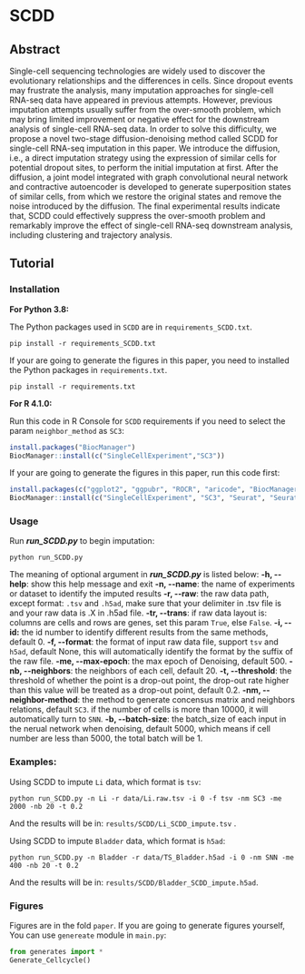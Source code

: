# SCDD 

## Abstract

Single-cell sequencing technologies are widely used to discover the evolutionary relationships and the differences in cells. Since dropout events may frustrate the analysis, many imputation approaches for single-cell RNA-seq data have appeared in previous attempts. However, previous imputation attempts usually suffer from the over-smooth problem, which may bring limited improvement or negative effect for the downstream analysis of single-cell RNA-seq data. In order to solve this difficulty, we propose a novel two-stage diffusion-denoising method called SCDD for single-cell RNA-seq imputation in this paper. We introduce the diffusion, i.e., a direct imputation strategy using the expression of similar cells for potential dropout sites, to perform the initial imputation at first. After the diffusion, a joint model integrated with graph convolutional neural network and contractive autoencoder is developed to generate superposition states of similar cells, from which we restore the original states and remove the noise introduced by the diffusion. The final experimental results indicate that, SCDD could effectively suppress the over-smooth problem and remarkably improve the effect of single-cell RNA-seq downstream analysis, including clustering and trajectory analysis.

## Tutorial

### Installation

**For Python 3.8:**

The Python packages used in `SCDD` are in `requirements_SCDD.txt`.

```shell
pip install -r requirements_SCDD.txt
```

If your are going to generate the figures in this paper, you need to installed the Python packages in `requirements.txt`.

```shell
pip install -r requirements.txt
```

**For R 4.1.0:**

Run this code in R Console for `SCDD` requirements if you need to select the param `neighbor_method` as `SC3`:

```R
install.packages("BiocManager")
BiocManager::install(c("SingleCellExperiment","SC3"))
```

If your are going to generate the figures in this paper, run this code first:

```R
install.packages(c("ggplot2", "ggpubr", "ROCR", "aricode", "BiocManager"))
BiocManager::install(c("SingleCellExperiment", "SC3", "Seurat", "SeuratObject", "SAVER"))
```

### Usage

Run ***run_SCDD.py*** to begin imputation:

```
python run_SCDD.py
```

The meaning of optional argument in ***run_SCDD.py*** is listed below:
  **-h, --help**: show this help message and exit
  **-n, --name**:  the name of experiments or dataset to identify the imputed results
  **-r, --raw**: the raw data path, except format: `.tsv` and `.h5ad`, make sure that your delimiter in .tsv file is  and your raw data is .X in .h5ad file.
  **-tr, --trans**: if raw data layout is: columns are cells and rows are genes, set this param `True`, else `False`.
  **-i, --id:** the id number to identify different results from the same methods, default 0.
  **-f, --format**: the format of input raw data file, support `tsv` and `h5ad`, default None, this will automatically identify the format by the suffix of the raw file.
  **-me, --max-epoch**: the max epoch of Denoising, default 500.
  **-nb, --neighbors**: the neighbors of each cell, default 20.
  **-t, --threshold**: the threshold of whether the point is a drop-out point, the drop-out rate higher than this value will be treated as a drop-out point, default 0.2.
  **-nm, --neighbor-method**: the method to generate concensus matrix and neighbors relations, default `SC3`. if the number of cells is more than 10000, it will automatically turn to `SNN`.
  **-b, --batch-size**: the batch_size of each input in the nerual network when denoising, default 5000, which means if cell number are less than 5000, the total batch will be 1.

### Examples:

Using SCDD to impute `Li` data, which format is `tsv`:

```shell
python run_SCDD.py -n Li -r data/Li.raw.tsv -i 0 -f tsv -nm SC3 -me 2000 -nb 20 -t 0.2 
```

And the results will be in: `results/SCDD/Li_SCDD_impute.tsv` .

Using SCDD to impute `Bladder` data, which format is `h5ad`:

```shell
python run_SCDD.py -n Bladder -r data/TS_Bladder.h5ad -i 0 -nm SNN -me 400 -nb 20 -t 0.2
```

And the results will be in: `results/SCDD/Bladder_SCDD_impute.h5ad`.

### Figures

Figures are in the fold `paper`. If you are going to generate figures yourself, You can use `genereate` module in `main.py`:

```python
from generates import *
Generate_Cellcycle()
```
